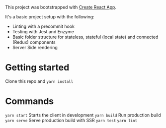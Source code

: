 This project was bootstrapped with [Create React App](https://github.com/facebook/create-react-app).

It's a basic project setup with the following:
- Linting with a precommit hook
- Testing with Jest and Enzyme
- Basic folder structure for stateless, stateful (local state) and connected (Redux) components
- Server Side rendering

# Getting started
Clone this repo and `yarn install`

# Commands
`yarn start` Starts the client in development
`yarn build` Run production build
`yarn serve` Serve production build with SSR
`yarn test`
`yarn lint`
